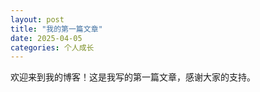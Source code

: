```yaml
---
layout: post
title: "我的第一篇文章"
date: 2025-04-05
categories: 个人成长
---
```


欢迎来到我的博客！这是我写的第一篇文章，感谢大家的支持。
